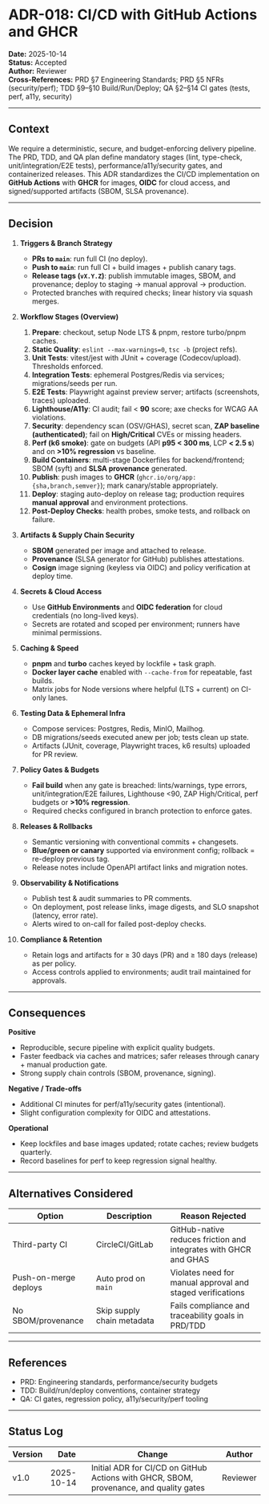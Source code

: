 # ADR-018: CI/CD with GitHub Actions and GHCR

**Date:** 2025-10-14  
**Status:** Accepted  
**Author:** Reviewer  
**Cross-References:** PRD §7 Engineering Standards; PRD §5 NFRs (security/perf); TDD §9–§10 Build/Run/Deploy; QA §2–§14 CI gates (tests, perf, a11y, security)

---

## Context

We require a deterministic, secure, and budget-enforcing delivery pipeline. The PRD, TDD, and QA plan define mandatory stages (lint, type-check, unit/integration/E2E tests), performance/a11y/security gates, and containerized releases. This ADR standardizes the CI/CD implementation on **GitHub Actions** with **GHCR** for images, **OIDC** for cloud access, and signed/supported artifacts (SBOM, SLSA provenance).

---

## Decision

1. **Triggers & Branch Strategy**
   - **PRs to `main`**: run full CI (no deploy).
   - **Push to `main`**: run full CI + build images + publish canary tags.
   - **Release tags (`vX.Y.Z`)**: publish immutable images, SBOM, and provenance; deploy to staging → manual approval → production.
   - Protected branches with required checks; linear history via squash merges.

2. **Workflow Stages (Overview)**
   1. **Prepare**: checkout, setup Node LTS & pnpm, restore turbo/pnpm caches.
   2. **Static Quality**: `eslint --max-warnings=0`, `tsc -b` (project refs).
   3. **Unit Tests**: vitest/jest with JUnit + coverage (Codecov/upload). Thresholds enforced.
   4. **Integration Tests**: ephemeral Postgres/Redis via services; migrations/seeds per run.
   5. **E2E Tests**: Playwright against preview server; artifacts (screenshots, traces) uploaded.
   6. **Lighthouse/A11y**: CI audit; fail < **90** score; axe checks for WCAG AA violations.
   7. **Security**: dependency scan (OSV/GHAS), secret scan, **ZAP baseline (authenticated)**; fail on **High/Critical** CVEs or missing headers.
   8. **Perf (k6 smoke)**: gate on budgets (API **p95 < 300 ms**, LCP **< 2.5 s**) and on **>10% regression** vs baseline.
   9. **Build Containers**: multi-stage Dockerfiles for backend/frontend; SBOM (syft) and **SLSA provenance** generated.
   10. **Publish**: push images to **GHCR** (`ghcr.io/org/app:{sha,branch,semver}`); mark canary/stable appropriately.
   11. **Deploy**: staging auto-deploy on release tag; production requires **manual approval** and environment protections.
   12. **Post-Deploy Checks**: health probes, smoke tests, and rollback on failure.

3. **Artifacts & Supply Chain Security**
   - **SBOM** generated per image and attached to release.
   - **Provenance** (SLSA generator for GitHub) publishes attestations.
   - **Cosign** image signing (keyless via OIDC) and policy verification at deploy time.

4. **Secrets & Cloud Access**
   - Use **GitHub Environments** and **OIDC federation** for cloud credentials (no long-lived keys).
   - Secrets are rotated and scoped per environment; runners have minimal permissions.

5. **Caching & Speed**
   - **pnpm** and **turbo** caches keyed by lockfile + task graph.
   - **Docker layer cache** enabled with `--cache-from` for repeatable, fast builds.
   - Matrix jobs for Node versions where helpful (LTS + current) on CI-only lanes.

6. **Testing Data & Ephemeral Infra**
   - Compose services: Postgres, Redis, MinIO, Mailhog.
   - DB migrations/seeds executed anew per job; tests clean up state.
   - Artifacts (JUnit, coverage, Playwright traces, k6 results) uploaded for PR review.

7. **Policy Gates & Budgets**
   - **Fail build** when any gate is breached: lints/warnings, type errors, unit/integration/E2E failures, Lighthouse <90, ZAP High/Critical, perf budgets or **>10% regression**.
   - Required checks configured in branch protection to enforce gates.

8. **Releases & Rollbacks**
   - Semantic versioning with conventional commits + changesets.
   - **Blue/green or canary** supported via environment config; rollback = re-deploy previous tag.
   - Release notes include OpenAPI artifact links and migration notes.

9. **Observability & Notifications**
   - Publish test & audit summaries to PR comments.
   - On deployment, post release links, image digests, and SLO snapshot (latency, error rate).
   - Alerts wired to on-call for failed post-deploy checks.

10. **Compliance & Retention**
    - Retain logs and artifacts for ≥ 30 days (PR) and ≥ 180 days (release) as per policy.
    - Access controls applied to environments; audit trail maintained for approvals.

---

## Consequences

**Positive**

- Reproducible, secure pipeline with explicit quality budgets.
- Faster feedback via caches and matrices; safer releases through canary + manual production gate.
- Strong supply chain controls (SBOM, provenance, signing).

**Negative / Trade-offs**

- Additional CI minutes for perf/a11y/security gates (intentional).
- Slight configuration complexity for OIDC and attestations.

**Operational**

- Keep lockfiles and base images updated; rotate caches; review budgets quarterly.
- Record baselines for perf to keep regression signal healthy.

---

## Alternatives Considered

| Option                | Description                | Reason Rejected                                                  |
| --------------------- | -------------------------- | ---------------------------------------------------------------- |
| Third-party CI        | CircleCI/GitLab            | GitHub-native reduces friction and integrates with GHCR and GHAS |
| Push-on-merge deploys | Auto prod on `main`        | Violates need for manual approval and staged verifications       |
| No SBOM/provenance    | Skip supply chain metadata | Fails compliance and traceability goals in PRD/TDD               |

---

## References

- PRD: Engineering standards, performance/security budgets
- TDD: Build/run/deploy conventions, container strategy
- QA: CI gates, regression policy, a11y/security/perf tooling

---

## Status Log

| Version | Date       | Change                                                                                 | Author   |
| ------- | ---------- | -------------------------------------------------------------------------------------- | -------- |
| v1.0    | 2025-10-14 | Initial ADR for CI/CD on GitHub Actions with GHCR, SBOM, provenance, and quality gates | Reviewer |
